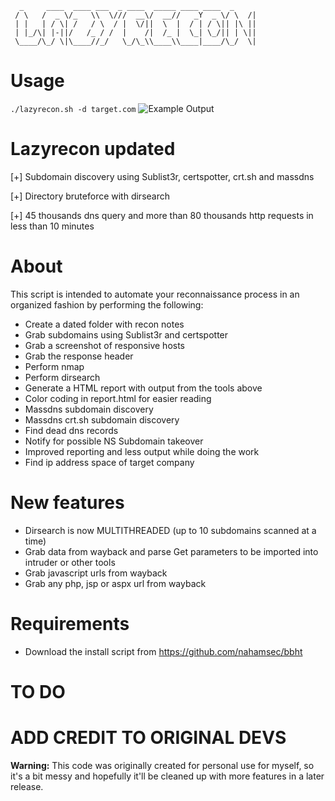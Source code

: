 ```
  _     ____  ____ ___  _ ____  _____ ____ ____  _
 / \   /  _ \/_   \\  \///  __\/  __//   _Y  _ \/ \  /|
 | |   | / \| /   / \  / |  \/||  \  |  / | / \|| |\ ||
 | |_/\| |-||/   /_ / /  |    /|  /_ |  \_| \_/|| | \||
 \____/\_/ \|\____//_/   \_/\_\\____\\____|____/\_/  \|

```

# Usage

`./lazyrecon.sh -d target.com`
![Example Output](https://github.com/plenumlab/lazyrecon/blob/master/lazyrecon2.jpg)

# Lazyrecon updated

[+] Subdomain discovery using Sublist3r, certspotter, crt.sh and massdns

[+] Directory bruteforce with dirsearch

[+] 45 thousands dns query and more than 80 thousands http requests in less than 10 minutes

# About

This script is intended to automate your reconnaissance process in an organized fashion by performing the following:

- Create a dated folder with recon notes
- Grab subdomains using Sublist3r and certspotter
- Grab a screenshot of responsive hosts 
- Grab the response header
- Perform nmap 
- Perform dirsearch 
- Generate a HTML report with output from the tools above
- Color coding in report.html for easier reading
- Massdns subdomain discovery
- Massdns crt.sh subdomain discovery
- Find dead dns records 
- Notify for possible NS Subdomain takeover
- Improved reporting and less output while doing the work
- Find ip address space of target company

# New features
- Dirsearch is now MULTITHREADED (up to 10 subdomains scanned at a time)
- Grab data from wayback and parse Get parameters to be imported into intruder or other tools
- Grab javascript urls from wayback 
- Grab any php, jsp or aspx url from wayback



# Requirements
- Download the install script from https://github.com/nahamsec/bbht

# TO DO
# ADD CREDIT TO ORIGINAL DEVS



**Warning:** This code was originally created for personal use for myself, so it's  a bit messy and hopefully it'll be cleaned up with more features in a later release. 


